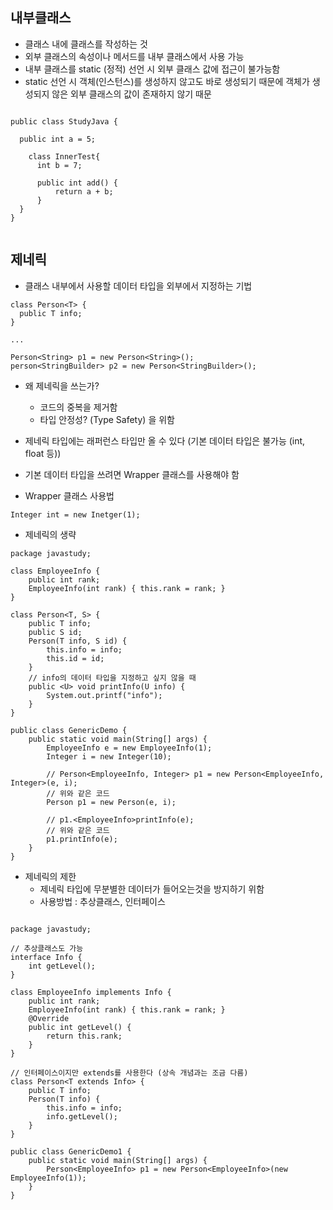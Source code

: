 ## 내부클래스

  - 클래스 내에 클래스를 작성하는 것
  - 외부 클래스의 속성이나 메서드를 내부 클래스에서 사용 가능
  - 내부 클래스를 static (정적) 선언 시 외부 클래스 값에 접근이 불가능함
  - static 선언 시 객체(인스턴스)를 생성하지 않고도 바로 생성되기 때문에 객체가 생성되지 않은 외부 클래스의 값이 존재하지 않기 때문
  
```

public class StudyJava {

  public int a = 5;

    class InnerTest{
      int b = 7;

      public int add() {
          return a + b;
      }
  }
}
  
  ```


## 제네릭

- 클래스 내부에서 사용할 데이터 타입을 외부에서 지정하는 기법
```
class Person<T> {
  public T info;
}

...

Person<String> p1 = new Person<String>();
person<StringBuilder> p2 = new Person<StringBuilder>();

```

- 왜 제네릭을 쓰는가?
  - 코드의 중복을 제거함
  - 타입 안정성? (Type Safety) 을 위함

- 제네릭 타입에는 래퍼런스 타입만 올 수 있다 (기본 데이터 타입은 불가능 (int, float 등))
- 기본 데이터 타입을 쓰려면 Wrapper 클래스를 사용해야 함

- Wrapper 클래스 사용법
```
Integer int = new Inetger(1);

```

- 제네릭의 생략
```
package javastudy;

class EmployeeInfo {
    public int rank;
    EmployeeInfo(int rank) { this.rank = rank; }
}

class Person<T, S> {
    public T info;
    public S id;
    Person(T info, S id) {
        this.info = info;
        this.id = id;
    }
    // info의 데이터 타입을 지정하고 싶지 않을 때
    public <U> void printInfo(U info) {
        System.out.printf("info");
    }
}

public class GenericDemo {
    public static void main(String[] args) {
        EmployeeInfo e = new EmployeeInfo(1);
        Integer i = new Integer(10);
        
        // Person<EmployeeInfo, Integer> p1 = new Person<EmployeeInfo, Integer>(e, i);
        // 위와 같은 코드
        Person p1 = new Person(e, i);

        // p1.<EmployeeInfo>printInfo(e);
        // 위와 같은 코드
        p1.printInfo(e);
    }
}
```

- 제네릭의 제한
  - 제네릭 타입에 무분별한 데이터가 들어오는것을 방지하기 위함
  - 사용방법 : 추상클래스, 인터페이스
  
```

package javastudy;

// 추상클래스도 가능
interface Info {
    int getLevel();
}

class EmployeeInfo implements Info {
    public int rank;
    EmployeeInfo(int rank) { this.rank = rank; }
    @Override
    public int getLevel() {
        return this.rank;
    }
}

// 인터페이스이지만 extends를 사용한다 (상속 개념과는 조금 다름)
class Person<T extends Info> {
    public T info;
    Person(T info) {
        this.info = info;
        info.getLevel();
    }
}

public class GenericDemo1 {
    public static void main(String[] args) {
        Person<EmployeeInfo> p1 = new Person<EmployeeInfo>(new EmployeeInfo(1));
    }
}


```

